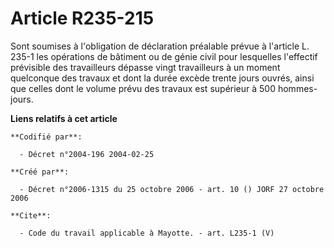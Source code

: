 # Article R235-215

Sont soumises à l'obligation de déclaration préalable prévue à l'article L. 235-1 les opérations de bâtiment ou de génie
civil pour lesquelles l'effectif prévisible des travailleurs dépasse vingt travailleurs à un moment quelconque des travaux et
dont la durée excède trente jours ouvrés, ainsi que celles dont le volume prévu des travaux est supérieur à 500 hommes-jours.

**Liens relatifs à cet article**

	**Codifié par**:

	  - Décret n°2004-196 2004-02-25

	**Créé par**:

	  - Décret n°2006-1315 du 25 octobre 2006 - art. 10 () JORF 27 octobre 2006

	**Cite**:

	  - Code du travail applicable à Mayotte. - art. L235-1 (V)
